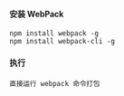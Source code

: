 #### 安装 WebPack
````
npm install webpack -g
npm install webpack-cli -g

````
#### 执行
````
直接运行 webpack 命令打包
````